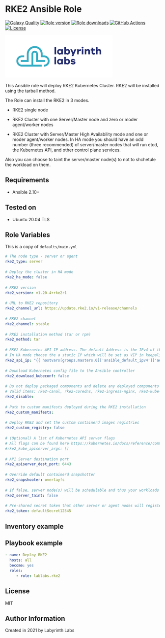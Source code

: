 # RKE2 Ansible Role

[![Galaxy Quality](https://img.shields.io/ansible/quality/XXXXX?style=flat&logo=ansible)](https://galaxy.ansible.com/lablabs/XXXXX)
[![Role version](https://img.shields.io/github/v/release/lablabs/ansible-role-rke2)](https://galaxy.ansible.com/lablabs/XXXXX)
[![Role downloads](https://img.shields.io/ansible/role/d/XXXXX)](https://galaxy.ansible.com/lablabs/XXXXX)
[![GitHub Actions](https://github.com/lablabs/ansible-role-rke2/workflows/molecule%20test/badge.svg?branch=main)](https://github.com/lablabs/ansible-role-rke2/actions)
[![License](https://img.shields.io/github/license/lablabs/ansible-role-rke2)](https://github.com/lablabs/ansible-role-rke2/blob/main/LICENSE)

[<img src="ll-logo.png">](https://lablabs.io/)

This Ansible role will deploy RKE2 Kubernetes Cluster. RKE2 will be installed using the tarball method.  

The Role can install the RKE2 in 3 modes.

- RKE2 single node

- RKE2 Cluster with one Server/Master node and zero or moder agent/worker nodes

- RKE2 Cluster with Server/Master High Availability mode and one or moder agent/worker nodes. In HA mode you should have an odd number (three recommended) of server/master nodes that will run etcd, the Kubernetes API, and other control plane services.

Also you can choose to taint the server/master node(s) to not to shchetule the workload on them.

## Requirements

* Ansible 2.10+

## Tested on

* Ubuntu 20.04 TLS

## Role Variables

This is a copy of `defaults/main.yml`

```yaml
# The node type - server or agent
rke2_type: server

# Deploy the cluster in HA mode
rke2_ha_mode: false

# RKE2 version
rke2_version: v1.20.4+rke2r1

# URL to RKE2 repository
rke2_channel_url: https://update.rke2.io/v1-release/channels

# RKE2 channel
rke2_channel: stable

# RKE2 installation method (tar or rpm)
rke2_method: tar

# RKE2 Kubernetes API IP address. The default Address is the IPv4 of the Server/Master node.
# In HA mode choose the a static IP which will be set as VIP in keepalived.
rke2_api_ip: "{{ hostvars[groups.masters.0]['ansible_default_ipv4']['address'] }} "

# Download Kubernetes config file to the Ansible controller 
rke2_download_kubeconf: false

# Do not deploy packaged components and delete any deployed components
# Valid items: rke2-canal, rke2-coredns, rke2-ingress-nginx, rke2-kube-proxy, rke2-metrics-server
rke2_disable:

# Path to custom manifests deployed during the RKE2 installation
rke2_custom_manifests:

# Deploy RKE2 and set the custom containerd images registries
rke2_custom_registry: false

# (Optional) A list of Kubernetes API server flags
# All flags can be found here https://kubernetes.io/docs/reference/command-line-tools-reference/kube-apiserver
#rke2_kube_apiserver_args: []

# API Server destination port
rke2_apiserver_dest_port: 6443

# Override default containerd snapshotter
rke2_snapshooter: overlayfs

# If false, server node(s) will be schedulable and thus your workloads can get launched on them
rke2_server_taint: false

# Pre-shared secret token that other server or agent nodes will register with when connecting to the cluster
rke2_token: defaultSecret12345
```

## Inventory example


## Playbook example

```yaml
- name: Deploy RKE2
  hosts: all
  become: yes
  roles:
     - role: lablabs.rke2

```

## License

MIT

## Author Information

Created in 2021 by Labyrinth Labs
